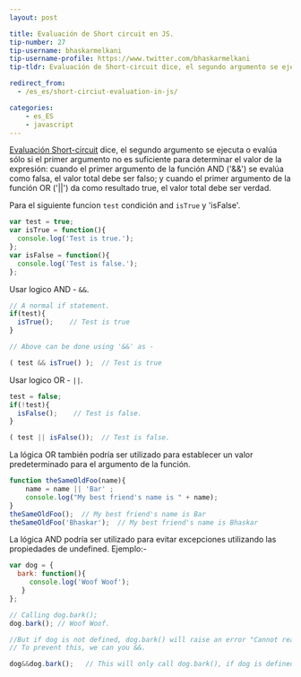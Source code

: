 ```yaml
---
layout: post

title: Evaluación de Short circuit en JS.
tip-number: 27
tip-username: bhaskarmelkani
tip-username-profile: https://www.twitter.com/bhaskarmelkani
tip-tldr: Evaluación de Short-circuit dice, el segundo argumento se ejecuta o evalúa sólo si el primer argumento no es suficiente para determinar el valor de la expresión, cuando el primer argumento de AND (&&) la función se evalúa como falsa, el valor total debe ser falso; y cuando el primer argumento de la función OR (||) da como resultado true, el valor total debe ser verdad.

redirect_from:
  - /es_es/short-circiut-evaluation-in-js/

categories:
    - es_ES
    - javascript
---
```


[Evaluación Short-circuit](https://en.wikipedia.org/wiki/Short-circuit_evaluation) dice, el segundo argumento se ejecuta o evalúa sólo si el primer argumento no es suficiente para determinar el valor de la expresión: cuando el primer argumento de la función AND ('&&') se evalúa como falsa, el valor total debe ser falso; y cuando el primer argumento de la función OR ('||') da como resultado true, el valor total debe ser verdad.

Para el siguiente funcion `test` condición and `isTrue` y 'isFalse'.

```js
var test = true;
var isTrue = function(){
  console.log('Test is true.');
};
var isFalse = function(){
  console.log('Test is false.');
};

```
Usar logico AND - `&&`.

```js
// A normal if statement.
if(test){
  isTrue();    // Test is true
}

// Above can be done using '&&' as -

( test && isTrue() );  // Test is true
```
Usar logico OR - `||`.

```js
test = false;
if(!test){
  isFalse();    // Test is false.
}

( test || isFalse());  // Test is false.
```
La lógica OR también podría ser utilizado para establecer un valor predeterminado para el argumento de la función.

```js
function theSameOldFoo(name){ 
    name = name || 'Bar' ;
    console.log("My best friend's name is " + name);
}
theSameOldFoo();  // My best friend's name is Bar
theSameOldFoo('Bhaskar');  // My best friend's name is Bhaskar
```
La lógica AND podría ser utilizado para evitar excepciones utilizando las propiedades de undefined.
Ejemplo:-

```js
var dog = { 
  bark: function(){
     console.log('Woof Woof');
   }
};

// Calling dog.bark();
dog.bark(); // Woof Woof.

//But if dog is not defined, dog.bark() will raise an error "Cannot read property 'bark' of undefined."
// To prevent this, we can you &&.

dog&&dog.bark();   // This will only call dog.bark(), if dog is defined.

```
